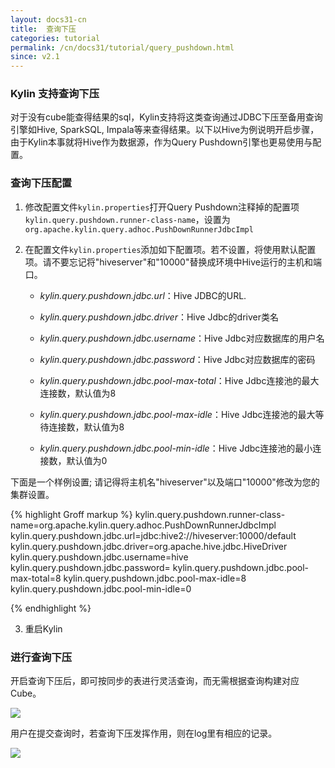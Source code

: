 ```yaml
---
layout: docs31-cn
title:  查询下压
categories: tutorial
permalink: /cn/docs31/tutorial/query_pushdown.html
since: v2.1
---
```


### Kylin 支持查询下压

对于没有cube能查得结果的sql，Kylin支持将这类查询通过JDBC下压至备用查询引擎如Hive, SparkSQL, Impala等来查得结果。以下以Hive为例说明开启步骤，由于Kylin本事就将Hive作为数据源，作为Query Pushdown引擎也更易使用与配置。

### 查询下压配置

1. 修改配置文件`kylin.properties`打开Query Pushdown注释掉的配置项`kylin.query.pushdown.runner-class-name`，设置为`org.apache.kylin.query.adhoc.PushDownRunnerJdbcImpl`


2. 在配置文件`kylin.properties`添加如下配置项。若不设置，将使用默认配置项。请不要忘记将"hiveserver"和"10000"替换成环境中Hive运行的主机和端口。

    - *kylin.query.pushdown.jdbc.url*：Hive JDBC的URL.

    - *kylin.query.pushdown.jdbc.driver*：Hive Jdbc的driver类名
      
    - *kylin.query.pushdown.jdbc.username*：Hive Jdbc对应数据库的用户名

    - *kylin.query.pushdown.jdbc.password*：Hive Jdbc对应数据库的密码

    - *kylin.query.pushdown.jdbc.pool-max-total*：Hive Jdbc连接池的最大连接数，默认值为8

    - *kylin.query.pushdown.jdbc.pool-max-idle*：Hive Jdbc连接池的最大等待连接数，默认值为8
    
    - *kylin.query.pushdown.jdbc.pool-min-idle*：Hive Jdbc连接池的最小连接数，默认值为0

下面是一个样例设置; 请记得将主机名"hiveserver"以及端口"10000"修改为您的集群设置。

{% highlight Groff markup %} kylin.query.pushdown.runner-class-name=org.apache.kylin.query.adhoc.PushDownRunnerJdbcImpl kylin.query.pushdown.jdbc.url=jdbc:hive2://hiveserver:10000/default kylin.query.pushdown.jdbc.driver=org.apache.hive.jdbc.HiveDriver kylin.query.pushdown.jdbc.username=hive kylin.query.pushdown.jdbc.password= kylin.query.pushdown.jdbc.pool-max-total=8 kylin.query.pushdown.jdbc.pool-max-idle=8 kylin.query.pushdown.jdbc.pool-min-idle=0

{% endhighlight %}

3. 重启Kylin

### 进行查询下压

开启查询下压后，即可按同步的表进行灵活查询，而无需根据查询构建对应Cube。

   ![](/images/tutorial/2.1/push_down/push_down_1.png)

用户在提交查询时，若查询下压发挥作用，则在log里有相应的记录。

   ![](/images/tutorial/2.1/push_down/push_down_2.png)
